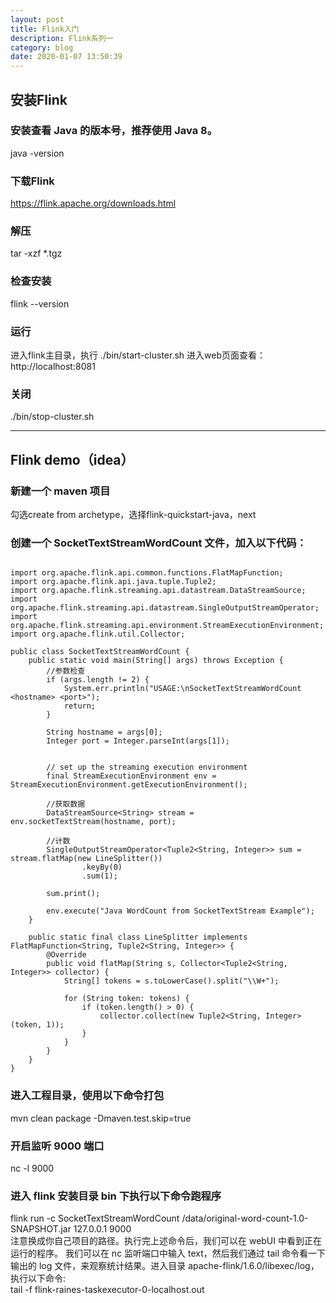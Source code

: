 ```yaml
---
layout: post
title: Flink入门
description: Flink系列一
category: blog
date: 2020-01-07 13:50:39
---
```


## 安装Flink

### 安装查看 Java 的版本号，推荐使用 Java 8。   
java -version

### 下载Flink 
https://flink.apache.org/downloads.html

### 解压    
tar -xzf *.tgz

### 检查安装
flink --version

### 运行
进入flink主目录，执行  ./bin/start-cluster.sh
进入web页面查看：http://localhost:8081

### 关闭
./bin/stop-cluster.sh

-------------------------------------

## Flink demo（idea）

### 新建一个 maven 项目
勾选create from archetype，选择flink-quickstart-java，next

### 创建一个 SocketTextStreamWordCount 文件，加入以下代码：

```

import org.apache.flink.api.common.functions.FlatMapFunction;
import org.apache.flink.api.java.tuple.Tuple2;
import org.apache.flink.streaming.api.datastream.DataStreamSource;
import org.apache.flink.streaming.api.datastream.SingleOutputStreamOperator;
import org.apache.flink.streaming.api.environment.StreamExecutionEnvironment;
import org.apache.flink.util.Collector;

public class SocketTextStreamWordCount {
    public static void main(String[] args) throws Exception {
        //参数检查
        if (args.length != 2) {
            System.err.println("USAGE:\nSocketTextStreamWordCount <hostname> <port>");
            return;
        }

        String hostname = args[0];
        Integer port = Integer.parseInt(args[1]);


        // set up the streaming execution environment
        final StreamExecutionEnvironment env = StreamExecutionEnvironment.getExecutionEnvironment();

        //获取数据
        DataStreamSource<String> stream = env.socketTextStream(hostname, port);

        //计数
        SingleOutputStreamOperator<Tuple2<String, Integer>> sum = stream.flatMap(new LineSplitter())
                .keyBy(0)
                .sum(1);

        sum.print();

        env.execute("Java WordCount from SocketTextStream Example");
    }

    public static final class LineSplitter implements FlatMapFunction<String, Tuple2<String, Integer>> {
        @Override
        public void flatMap(String s, Collector<Tuple2<String, Integer>> collector) {
            String[] tokens = s.toLowerCase().split("\\W+");

            for (String token: tokens) {
                if (token.length() > 0) {
                    collector.collect(new Tuple2<String, Integer>(token, 1));
                }
            }
        }
    }
}  

```

### 进入工程目录，使用以下命令打包
mvn clean package -Dmaven.test.skip=true

### 开启监听 9000 端口
nc -l 9000

### 进入 flink 安装目录 bin 下执行以下命令跑程序
flink run -c SocketTextStreamWordCount /data/original-word-count-1.0-SNAPSHOT.jar 127.0.0.1 9000  
注意换成你自己项目的路径。执行完上述命令后，我们可以在 webUI 中看到正在运行的程序。
我们可以在 nc 监听端口中输入 text，然后我们通过 tail 命令看一下输出的 log 文件，来观察统计结果。进入目录 apache-flink/1.6.0/libexec/log，执行以下命令:  
tail -f flink-raines-taskexecutor-0-localhost.out




















